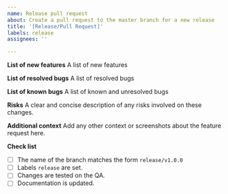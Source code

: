 ```yaml
---
name: Release pull request
about: Create a pull request to the master branch for a new release
title: '[Release/Pull Request]'
labels: release
assignees: ''

---
```


**List of new features**
A list of new features

**List of resolved bugs**
A list of resolved bugs

**List of known bugs**
A list of known and unresolved bugs

**Risks**
A clear and concise description of any risks involved on these changes.

**Additional context**
Add any other context or screenshots about the feature request here.

**Check list**
- [ ] The name of the branch matches the form `release/v1.0.0`
- [ ] Labels `release` are set.
- [ ] Changes are tested on the QA.
- [ ] Documentation is updated.
